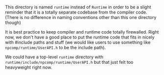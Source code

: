 This directory is named `runtime` instead of `Runtime` in order to be a
slight reminder that it is a totally separate codebase from the compiler
code. (There is no difference in naming conventions other than this one
directory though)

It is best practice to keep compiler and runtime code totally firewalled.
Right now, we don't have a good place to put the runtime code that fits in
nicely with #include paths and stuff (we would like users to use something
like `npcomp/runtime/UserAPI.h` to be the include path).

We could have a top-level `runtime` directory with
`runtime/include/npcomp/runtime/UserAPI.h` but that just felt too
heavyweight right now.
